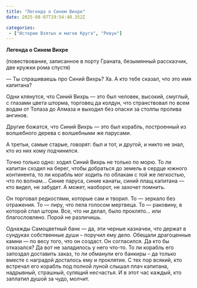 ```yaml
---
title: "Легенда о Синем Вихре"
date: 2025-08-07T19:54:40.352Z

categories:
 - ["Истории Взятых и магов Круга", "Ревун"]
---
```


**Легенда о Синем Вихре**

(повествование, записанное в порту Граната, безымянный рассказчик, две
кружки рома спустя)

— Ты спрашиваешь про Синий Вихрь? Ха. А кто тебе сказал, что это имя
капитана?

Одни клянутся, что Синий Вихрь — это был человек, высокий, смуглый, с
глазами цвета шторма, торговец да колдун, что странствовал по всем водам
от Топаза до Алмаза и выходил без опаски за столпы пролива ангинов.

Другие божатся, что Синий Вихрь — это был корабль, построенный из
волшебного дерева с волшебными же парусами.

А третьи, самые старые, говорят: был и тот, и другой, и никто не знал,
кто из них кому подчинился.

Точно только одно: ходил Синий Вихрь не только по морю. То ли капитан
сходил на берег, чтобы добраться до земель в сердце южного континента,
то ли корабль мог ходить по облакам с той же легкостью, что по волнам…
Синие паруса, синие канаты, синий плащ капитана — кто видел, не забудет.
А может, наоборот, не захочет помнить.

Он торговал редкостями, которые сам и творил. То — зеркало без
отражения. То — лиру, что пела голосом мертвеца. То — раковину, в
которой спал шторм. Все, что ни делал, было проклято… или благословлено.
Порой не различишь.

Однажды Самоцветный банк — да, эти черные казначеи, что держат в
сундуках собственные души – поручил ему дело. Обещали драгоценные камни
— по весу того, что он создаст. Он согласился. Да кто бы отказался? Да
вот не заладилось у него что-то. То ли корабль его запоздал доставить
заказ, то ли обманули его банкиры – да только вместе с наградой
досталось ему и проклятие. С тех пор всякий, кто встречал его корабль
под полной луной слышал плач капитана, надрывный, страшный, сулящий
несчастья. И в этот час каждый, кто заплатил душой за чудо, молчит.
